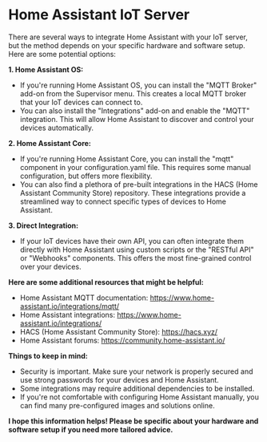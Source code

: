 # Home Assistant IoT Server
There are several ways to integrate Home Assistant with your IoT server, but the method depends on your specific hardware and software setup. Here are some potential options:

**1. Home Assistant OS:**

- If you're running Home Assistant OS, you can install the \"MQTT Broker\" add-on from the Supervisor menu. This creates a local MQTT broker that your IoT devices can connect to.
- You can also install the \"Integrations\" add-on and enable the \"MQTT\" integration. This will allow Home Assistant to discover and control your devices automatically.

**2. Home Assistant Core:**

- If you're running Home Assistant Core, you can install the \"mqtt\" component in your configuration.yaml file. This requires some manual configuration, but offers more flexibility.
- You can also find a plethora of pre-built integrations in the HACS (Home Assistant Community Store) repository. These integrations provide a streamlined way to connect specific types of devices to Home Assistant.

**3. Direct Integration:**

- If your IoT devices have their own API, you can often integrate them directly with Home Assistant using custom scripts or the \"RESTful API\" or \"Webhooks\" components. This offers the most fine-grained control over your devices.

**Here are some additional resources that might be helpful:**

- Home Assistant MQTT documentation: https://www.home-assistant.io/integrations/mqtt/
- Home Assistant integrations: https://www.home-assistant.io/integrations/
- HACS (Home Assistant Community Store): https://hacs.xyz/
- Home Assistant forums: https://community.home-assistant.io/

**Things to keep in mind:**

- Security is important. Make sure your network is properly secured and use strong passwords for your devices and Home Assistant.
- Some integrations may require additional dependencies to be installed.
- If you're not comfortable with configuring Home Assistant manually, you can find many pre-configured images and solutions online.

**I hope this information helps! Please be specific about your hardware and software setup if you need more tailored advice.**
